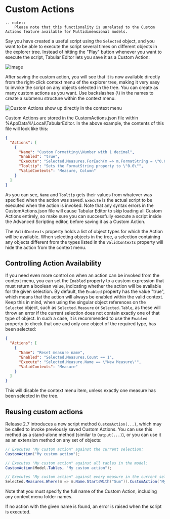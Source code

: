 # Custom Actions
```eval_rst
.. note::
    Please note that this functionality is unrelated to the Custom Actions feature available for Multidimensional models.
```

Say you have created a useful script using the `Selected` object, and you want to be able to execute the script several times on different objects in the explorer tree. Instead of hitting the "Play" button whenever you want to execute the script, Tabular Editor lets you save it as a Custom Action:

![image](https://user-images.githubusercontent.com/8976200/33581673-0db35ed0-d952-11e7-90cd-e3164e198865.png)

After saving the custom action, you will see that it is now available directly from the right-click context menu of the explorer tree, making it very easy to invoke the script on any objects selected in the tree. You can create as many custom actions as you want. Use backslashes (\\) in the names to create a submenu structure within the context menu.

![Custom Actions show up directly in the context menu](https://raw.githubusercontent.com/otykier/TabularEditor/master/Documentation/InvokeCustomAction.png)

Custom Actions are stored in the CustomActions.json file within %AppData%\Local\TabularEditor. In the above example, the contents of this file will look like this:

```json
{
  "Actions": [
    {
      "Name": "Custom Formatting\\Number with 1 decimal",
      "Enabled": "true",
      "Execute": "Selected.Measures.ForEach(m => m.FormatString = \"0.0\";",
      "Tooltip": "Sets the FormatString property to \"0.0\"",
      "ValidContexts": "Measure, Column"
    }
  ]
}
```

As you can see, `Name` and `Tooltip` gets their values from whatever was specified when the action was saved. `Execute` is the actual script to be executed when the action is invoked. Note that any syntax errors in the CustomActions.json file will cause Tabular Editor to skip loading all Custom Actions entirely, so make sure you can successfully execute a script inside the Advanced Scripting editor, before saving it as a Custom Action.

The `ValidContexts` property holds a list of object types for which the Action will be available. When selecting objects in the tree, a selection containing any objects different from the types listed in the `ValidContexts` property will hide the action from the context menu.

## Controlling Action Availability
If you need even more control on when an action can be invoked from the context menu, you can set the `Enabled` property to a custom expression that must return a boolean value, indicating whether the action will be available for the given selection. By default, the `Enabled` property has the value "true", which means that the action will always be enabled within the valid context. Keep this in mind, when using the singular object references on the `Selected` object, such as `Selected.Measure` or `Selected.Table`, as these will throw an error if the current selection does not contain exactly one of that type of object. In such a case, it is recommended to use the `Enabled` property to check that one and only one object of the required type, has been selected:

```json
{
  "Actions": [
    {
      "Name": "Reset measure name",
      "Enabled": "Selected.Measures.Count == 1",
      "Execute": "Selected.Measure.Name == \"New Measure\"",
      "ValidContexts": "Measure"
    }
  ]
}
```

This will disable the context menu item, unless exactly one measure has been selected in the tree.

## Reusing custom actions
Release 2.7 introduces a new script method `CustomAction(...)`, which may be called to invoke previously saved Custom Actions. You can use this method as a stand-alone method (similar to `Output(...)`), or you can use it as an extension method on any set of objects:

```csharp
// Executes "My custom action" against the current selection:
CustomAction("My custom action");                

// Executes "My custom action" against all tables in the model:
CustomAction(Model.Tables, "My custom action");

// Executes "My custom action" against every measure in the current selection whose name starts with "Sum":
Selected.Measures.Where(m => m.Name.StartsWith("Sum")).CustomAction("My custom action");
```

Note that you must specify the full name of the Custom Action, including any context menu folder names.

If no action with the given name is found, an error is raised when the script is executed.